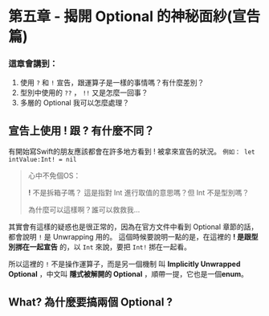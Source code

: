 # 第五章 - 揭開 Optional 的神秘面紗(宣告篇)

### 這章會講到：
1. 使用 `?` 和 `!` 宣告，跟運算子是一樣的事情嗎？有什麼差別？
2. 型別中使用的 `??` ， `!!` 又是怎麼一回事？ 
3. 多層的 Optional 我可以怎麼處理？

## 宣告上使用 **!** 跟 **?** 有什麼不同？
有開始寫Swift的朋友應該都會在許多地方看到 ! 被拿來宣告的狀況。
```例如： let intValue:Int! = nil```

>心中不免個OS：
>
>**!** 不是拆箱子嗎？ 這是指對 Int 進行取值的意思嗎？但 Int 不是型別嗎？
>
>為什麼可以這樣啊？誰可以救救我…

其實會有這樣的疑惑也是很正常的，因為在官方文件中看到 Optional 章節的話，都會說明 `!` 是 Unwrapping 用的。
這個時候要說明一點的是，在這裡的 **! 是跟型別挷在一起宣告** 的，以 `Int` 來說，要把 `Int!` 挷在一起看。

所以這裡的 `!` 不是操作運算子，而是另一個機制 叫 **Implicitly Unwrapped Optional** ，中文叫 **隱式被解開的 Optional** ，順帶一提，它也是一個**enum**。

## What? 為什麼要搞兩個 Optional ?


